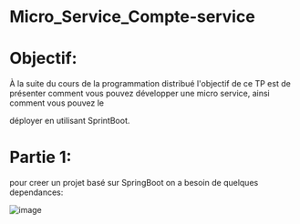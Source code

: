 # Micro_Service_Compte-service

# Objectif:

À la suite du cours de la programmation distribué l'objectif de ce TP est de présenter comment vous pouvez développer une micro service, ainsi comment vous pouvez le 

déployer en utilisant SprintBoot.


# Partie 1:

pour creer un projet basé sur SpringBoot on a besoin de quelques dependances:

![image](https://user-images.githubusercontent.com/102171913/163489747-d650bfd8-0dd1-4cdc-89fd-f3b7227c6aa2.png)




